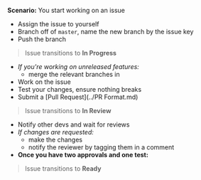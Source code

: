 **Scenario:** You start working on an issue

- Assign the issue to yourself
- Branch off of `master`, name the new branch by the issue key
- Push the branch

> Issue transitions to **In Progress**

- _If you're working on unreleased features:_
  - merge the relevant branches in
- Work on the issue
- Test your changes, ensure nothing breaks
- Submit a [Pull Request](../PR Format.md)

> Issue transitions to **In Review**

- Notify other devs and wait for reviews
- _If changes are requested:_
   - make the changes
   - notify the reviewer by tagging them in a comment
- **Once you have two approvals and one test:**

> Issue transitions to **Ready**
